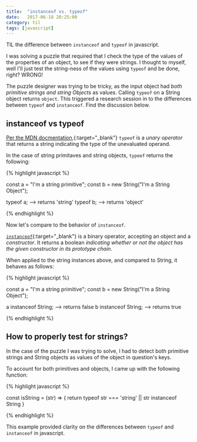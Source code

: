 ```yaml
---
title:  "instanceof vs. typeof"
date:   2017-06-18 20:25:00
category: til
tags: [javascript]
---
```


TIL the difference between `instanceof` and `typeof` in javascript.

I was solving a puzzle that required that I check the type of the values of the properties of an object, to see if they were strings. I thought to myself, well I'll just test the string-ness of the values using `typeof` and be done, right? WRONG!

The puzzle designer was trying to be tricky, as the input object had *both primitive strings and string Objects* as values. Calling `typeof` on a String object returns `object`. This triggered a research session in to the differences between `typeof` and `instanceof`. Find the discussion below.

## instanceof vs typeof

[Per the MDN docmentation,][typeof]{:target="_blank"} `typeof` is a *unary operator* that returns a string indicating the type of the unevaluated operand.

In the case of string primitaves and string objects, `typeof` returns the following:

{% highlight javascript %}

const a = "I'm a string primitive";
const b = new String("I'm a String Object");

typeof a; --> returns 'string'
typeof b; --> returns 'object'

{% endhighlight %}

Now let's compare to the behavior of `instanceof`.

[`instanceof`][instanceof]{:target="_blank"} is a binary operator, accepting an object and a *constructor*. It returns a boolean *indicating whether or not the object has the given constructor in its prototype chain*.

When applied to the string instances above, and compared to String, it behaves as follows:

{% highlight javascript %}

const a = "I'm a string primitive";
const b = new String("I'm a String Object");

a instanceof String; --> returns false
b instanceof String; --> returns true

{% endhighlight %}

## How to properly test for strings?

In the case of the puzzle I was trying to solve, I had to detect both primitive strings and String objects as values of the object in question's keys.

To account for both primitives and objects, I came up with the following function:

{% highlight javascript %}

const isString = (str) => {
  return typeof str === 'string' || str instanceof String
}

{% endhighlight %}

This example provided clarity on the differences between `typeof` and `instanceof` in javascript.

[typeof]: https://developer.mozilla.org/en-US/docs/Web/JavaScript/Reference/Operators/typeof
[instanceof]: https://developer.mozilla.org/en-US/docs/Web/JavaScript/Reference/Operators/instanceof
